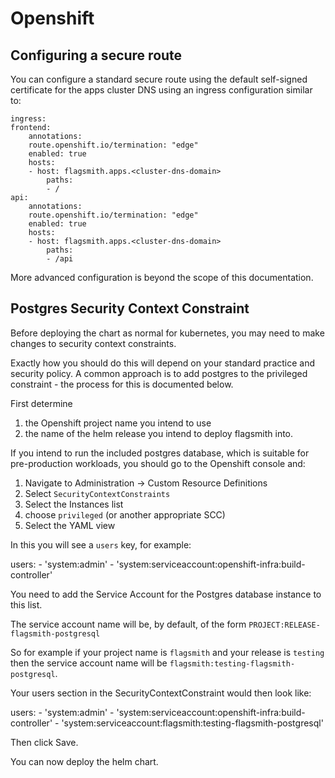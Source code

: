 # Openshift

## Configuring a secure route

You can configure a standard secure route using the default self-signed certificate for the apps cluster DNS using an ingress configuration similar to:

    ingress:
    frontend:
        annotations:
        route.openshift.io/termination: "edge"
        enabled: true
        hosts:
        - host: flagsmith.apps.<cluster-dns-domain>
            paths: 
            - /
    api:
        annotations:
        route.openshift.io/termination: "edge"
        enabled: true
        hosts:
        - host: flagsmith.apps.<cluster-dns-domain>
            paths: 
            - /api

More advanced configuration is beyond the scope of this documentation.

## Postgres Security Context Constraint

Before deploying the chart as normal for kubernetes, you may need to make changes to security context constraints.

Exactly how you should do this will depend on your standard practice and security policy. A common approach is to add postgres to the privileged constraint - the process for this is documented below.

First determine

1. the Openshift project name you intend to use
2. the name of the helm release you intend to deploy flagsmith into.

If you intend to run the included postgres database, which is suitable for pre-production workloads, you should go to the Openshift console and:

1. Navigate to Administration -> Custom Resource Definitions
2. Select `SecurityContextConstraints`
3. Select the Instances list
4. choose `privileged` (or another appropriate SCC)
5. Select the YAML view

In this you will see a `users` key, for example:

  users:
    - 'system:admin'
    - 'system:serviceaccount:openshift-infra:build-controller'

You need to add the Service Account for the Postgres database instance to this list.

The service account name will be, by default, of the form `PROJECT:RELEASE-flagsmith-postgresql`

So for example if your project name is `flagsmith` and your release is `testing` then the service account name will be `flagsmith:testing-flagsmith-postgresql`.

Your users section in the SecurityContextConstraint would then look like:

  users:
    - 'system:admin'
    - 'system:serviceaccount:openshift-infra:build-controller'
    - 'system:serviceaccount:flagsmith:testing-flagsmith-postgresql'

Then click Save.

You can now deploy the helm chart.


